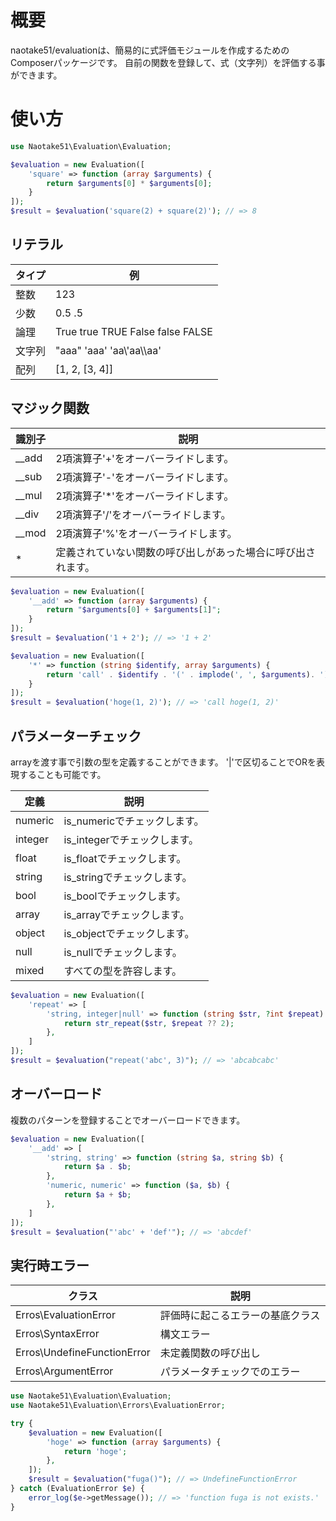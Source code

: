 # 概要
naotake51/evaluationは、簡易的に式評価モジュールを作成するためのComposerパッケージです。
自前の関数を登録して、式（文字列）を評価する事ができます。

# 使い方

```php
use Naotake51\Evaluation\Evaluation;

$evaluation = new Evaluation([
    'square' => function (array $arguments) {
        return $arguments[0] * $arguments[0];
    }
]);
$result = $evaluation('square(2) + square(2)'); // => 8
```
## リテラル
|タイプ|例|
|---|---|
|整数|123|
|少数|0.5 .5|
|論理|True true TRUE False  false FALSE|
|文字列|"aaa" 'aaa' 'aa\\'aa\\\\aa'|
|配列|[1, 2, [3, 4]]|

## マジック関数

|識別子|説明|
|---|---|
|__add|2項演算子'+'をオーバーライドします。|
|__sub|2項演算子'-'をオーバーライドします。|
|__mul|2項演算子'*'をオーバーライドします。|
|__div|2項演算子'/'をオーバーライドします。|
|__mod|2項演算子'%'をオーバーライドします。|
|*|定義されていない関数の呼び出しがあった場合に呼び出されます。|


```php
$evaluation = new Evaluation([
    '__add' => function (array $arguments) {
        return "$arguments[0] + $arguments[1]";
    }
]);
$result = $evaluation('1 + 2'); // => '1 + 2'
```

```php
$evaluation = new Evaluation([
    '*' => function (string $identify, array $arguments) {
        return 'call' . $identify . '(' . implode(', ', $arguments). ')';
    }
]);
$result = $evaluation('hoge(1, 2)'); // => 'call hoge(1, 2)'
```

## パラメーターチェック

arrayを渡す事で引数の型を定義することができます。
'|'で区切ることでORを表現することも可能です。

|定義|説明|
|---|---|
|numeric|is_numericでチェックします。|
|integer|is_integerでチェックします。|
|float|is_floatでチェックします。|
|string|is_stringでチェックします。|
|bool|is_boolでチェックします。|
|array|is_arrayでチェックします。|
|object|is_objectでチェックします。|
|null|is_nullでチェックします。|
|mixed|すべての型を許容します。|

```php
$evaluation = new Evaluation([
    'repeat' => [
        'string, integer|null' => function (string $str, ?int $repeat) {
            return str_repeat($str, $repeat ?? 2);
        },
    ]
]);
$result = $evaluation("repeat('abc', 3)"); // => 'abcabcabc'
```

## オーバーロード

複数のパターンを登録することでオーバーロードできます。

```php
$evaluation = new Evaluation([
    '__add' => [
        'string, string' => function (string $a, string $b) {
            return $a . $b;
        },
        'numeric, numeric' => function ($a, $b) {
            return $a + $b;
        },
    ]
]);
$result = $evaluation("'abc' + 'def'"); // => 'abcdef'
```

## 実行時エラー

|クラス|説明|
|---|---|
|Erros\EvaluationError|評価時に起こるエラーの基底クラス|
|Erros\SyntaxError|構文エラー|
|Erros\UndefineFunctionError|未定義関数の呼び出し|
|Erros\ArgumentError|パラメータチェックでのエラー|

```php
use Naotake51\Evaluation\Evaluation;
use Naotake51\Evaluation\Errors\EvaluationError;

try {
    $evaluation = new Evaluation([
        'hoge' => function (array $arguments) {
            return 'hoge';
        },
    ]);
    $result = $evaluation("fuga()"); // => UndefineFunctionError
} catch (EvaluationError $e) {
    error_log($e->getMessage()); // => 'function fuga is not exists.'
}
```